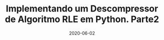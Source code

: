 ---
layout: page
title: "Implementando um Descompressor de Algoritmo RLE em Python. Parte2"
date: 2020-06-02
type: video
description: Esta é a segunda parte da codificação do algoritmo de compressão RLE (Run Length Encoding). No primeiro vídeo eu expliquei sobre a compressão e codifiquei o compressor. Neste vídeo eu codifico o descompressor.
entry_number: 44
youtube_video_id: xATZBAHik7Q
repository: 0044-descompressor-rle-python
has_code: false
has_p5: false
tags: [Compressão,Descompressor,RLE,Python]
playlists: [Algoritmos]
permalink: /descompressor-rle-python/
---